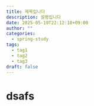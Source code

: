```yaml
---
title: 제목입니다
description: 설명입니다
date: 2025-05-19T22:12:18+09:00
author: ""
categories:
  - spring-study
tags:
  - tag1
  - tag2
  - tag3
draft: false
---
```

# dsafs
